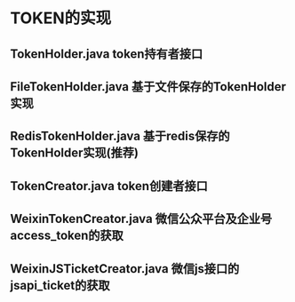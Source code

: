 TOKEN的实现
==========

TokenHolder.java token持有者接口
-------------------------------
FileTokenHolder.java 基于文件保存的TokenHolder实现
------------------------------------------------
RedisTokenHolder.java 基于redis保存的TokenHolder实现(推荐)
------------------------------------------------


TokenCreator.java token创建者接口
--------------------------------
WeixinTokenCreator.java 微信公众平台及企业号access_token的获取
-----------------------------------------------------------
WeixinJSTicketCreator.java 微信js接口的jsapi_ticket的获取
-------------------------------------------------------